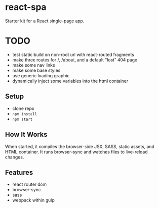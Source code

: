 # react-spa

Starter kit for a React single-page app.

# TODO

* test static build on non-root url with react-routed fragments
* make three routes for /, /about, and a default "lost" 404 page
* make some nav links
* make some base styles
* use generic loading graphic
* dynamically inject some variables into the html container


## Setup

* clone repo
* `npm install`
* `npm start`


## How It Works

When started, it compiles the browser-side JSX, SASS, static assets, and HTML container.
It runs browser-sync and watches files to live-reload changes.



## Features

* react router dom
* browser-sync
* sass
* webpack within gulp
